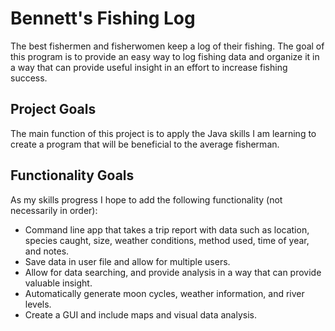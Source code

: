 # Bennett's Fishing Log

The best fishermen and fisherwomen keep a log of their fishing. The goal of this program is to provide an easy way to log fishing data and organize it in a way that can provide useful insight in an effort to increase fishing success.

## Project Goals

The main function of this project is to apply the Java skills I am learning to create a program that will be beneficial to the average fisherman.

## Functionality Goals

As my skills progress I hope to add the following functionality (not necessarily in order):

- Command line app that takes a trip report with data such as location, species caught, size, weather conditions, method used, time of year, and notes.
- Save data in user file and allow for multiple users.
- Allow for data searching, and provide analysis in a way that can provide valuable insight.
- Automatically generate moon cycles, weather information, and river levels.
- Create a GUI and include maps and visual data analysis.